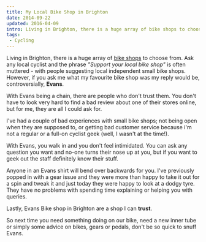 ```yaml
---
title: My Local Bike Shop in Brighton
date: 2014-09-22
updated: 2016-04-09
intro: Living in Brighton, there is a huge array of bike shops to choose from. Ask any local cyclist and the phrase "Support your local bike shop" is often muttered - ...
tags:
 - Cycling
---
```


<p>Living in Brighton, there is a huge array of <a href="https://goo.gl/maps/9PGYL">bike shops</a> to choose from. Ask any local cyclist and the phrase <em>"Support your local bike shop"</em> is often muttered - with people suggesting local independent small bike shops. However, if you ask me what my favourite bike shop was my reply would be, controversially, <strong>Evans</strong>.</p>

<p>With Evans being a chain, there are people who don't trust them. You don't have to look very hard to find a bad review about one of their stores online, but for me, they are all I could ask for.</p>



<p>I've had a couple of bad experiences with small bike shops; not being open when they are supposed to, or getting bad customer service because i'm not a regular or a full-on cyclist geek (well, I wasn't at the time!).</p>



<p>With Evans, you walk in and you don't feel intimidated. You can ask any question you want and no-one turns their nose up at you, but if you want to geek out the staff definitely know their stuff. </p>



<p>Anyone in an Evans shirt will bend over backwards for you. I've previously popped in with a gear issue and they were more than happy to take it out for a spin and tweak it and just today they were happy to look at a dodgy tyre. They have no problems with spending time explaining or helping you with queries.</p>



<p>Lastly, Evans Bike shop in Brighton are a shop I can <strong>trust</strong>. </p>



<p>So next time you need something doing on our bike, need a new inner tube or simply some advice on bikes, gears or pedals, don't be so quick to snuff Evans.</p>